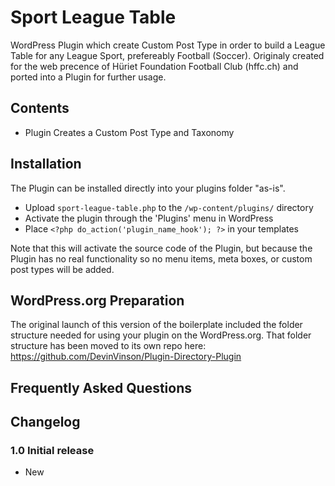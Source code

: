 # Sport League Table

WordPress Plugin which create Custom Post Type in order to build a League Table for any League Sport, prefereably Football (Soccer). Originaly created for the web precence of Hüriet Foundation Football Club (hffc.ch) and ported into a Plugin for further usage.

## Contents

* Plugin Creates a Custom Post Type and Taxonomy

## Installation

The Plugin can be installed directly into your plugins folder "as-is". 

* Upload `sport-league-table.php` to the `/wp-content/plugins/` directory
* Activate the plugin through the 'Plugins' menu in WordPress
* Place `<?php do_action('plugin_name_hook'); ?>` in your templates

Note that this will activate the source code of the Plugin, but because the Plugin has no real functionality so no menu  items, meta boxes, or custom post types will be added.

## WordPress.org Preparation

The original launch of this version of the boilerplate included the folder structure needed for using your plugin on the WordPress.org. That folder structure has been moved to its own repo here: https://github.com/DevinVinson/Plugin-Directory-Plugin

## Frequently Asked Questions


## Changelog

### 1.0 Initial release

* New
